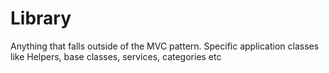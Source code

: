 # Library

Anything that falls outside of the MVC pattern.
Specific application classes like Helpers, base classes, services, categories etc